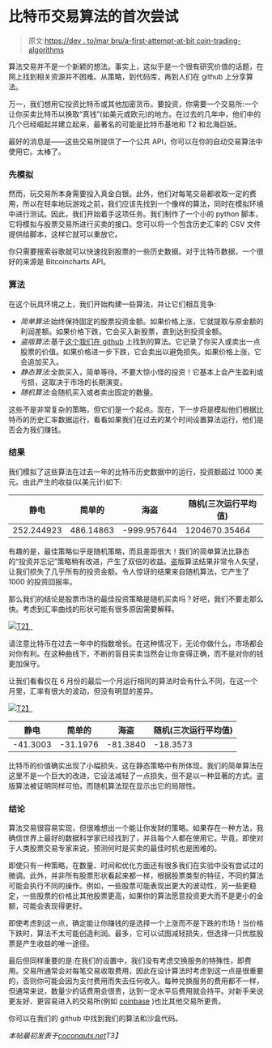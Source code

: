 # 比特币交易算法的首次尝试

> 原文:[https://dev . to/mar bru/a-first-attempt-at-bit coin-trading-algorithms](https://dev.to/marbru/a-first-attempt-at-bitcoin-trading-algorithms)

算法交易并不是一个新颖的想法。事实上，这似乎是一个很有研究价值的话题，在网上找到相关资源并不困难。从策略，到代码库，再到人们在 github 上分享算法。

万一，我们想用它投资比特币或其他加密货币。要投资，你需要一个交易所:一个让你买卖比特币以换取“真钱”(如美元或欧元)的地方。在过去的几年中，他们中的几个已经崛起并建立起来，最著名的可能是比特币基地和 T2 和北海巨妖。

最好的消息是——这些交易所提供了一个公共 API，你可以在你的自动交易算法中使用它。太棒了。

### [](#simulate-first)先模拟

然而，玩交易所本身需要投入真金白银。此外，他们对每笔交易都收取一定的费用，所以在轻率地玩游戏之前，我们应该先找到一个像样的算法，同时在模拟环境中进行测试。因此，我们开始着手这项任务。我们制作了一个小的 python 脚本，它将模拟与股票交易所进行买卖的接口。您可以将一个包含历史汇率的 CSV 文件提供给脚本，这样它就可以重放它。

你只需要搜索谷歌就可以快速找到股票的一些历史数据。对于比特币数据，一个很好的来源是 Bitcoincharts API。

### [](#the-algorithms)算法

在这个玩具环境之上，我们开始构建一些算法，并让它们相互竞争:

*   *简单算法*:始终保持固定的股票投资金额。如果价格上涨，它就提取与原金额的利润差额。如果价格下跌，它会买入新股票，直到达到投资金额。
*   *盗版算法*:基于[这个我们在 github](https://github.com/pirate/bitcoin-trader/) 上找到的算法。它记录了你买入或卖出一点股票的价值。如果价格进一步下跌，它会卖出以避免损失。如果价格上涨，它会追加买入。
*   *静态算法*:全款买入，简单等待。不要大惊小怪的投资！它基本上会产生盈利或亏损，这取决于市场的长期演变。
*   *随机算法*:会随机买入或者卖出固定的数量。

这些不是非常复杂的策略，但它们是一个起点。现在，下一步将是模拟他们根据比特币的历史汇率数据运行，看看如果我们在过去的某个时间设置算法运行，他们是否会为我们赚钱。

### [](#results)结果

我们模拟了这些算法在过去一年的比特币历史数据中的运行，投资额超过 1000 美元。由此产生的收益(以美元计)如下:

| 静电 | 简单的 | 海盗 | 随机(三次运行平均值) |
| --- | --- | --- | --- |
| 252.244923 | 486.14863 | -999.957644 | 1204670.35464 |

有趣的是，最佳策略似乎是随机策略，而且差距很大！我们的简单算法比静态的“投资并忘记”策略稍有改进，产生了双倍的收益。盗版算法结果非常令人失望，让我们损失了几乎所有的投资金额。令人惊讶的结果来自随机算法，它产生了 1000 的投资回报率。

那么我们的结论是股票市场的最佳投资策略是随机买卖吗？好吧，我们不要走那么快。考虑到汇率曲线的形状可能有很多原因需要解释。

[![](../Images/697f96f42f1900dd432dd6eb27d9439c.png)T2】](https://res.cloudinary.com/practicaldev/image/fetch/s--LzJqdjdm--/c_limit%2Cf_auto%2Cfl_progressive%2Cq_auto%2Cw_880/http://coconauts.net/images/posts/2017-08-29-bitcoin/DGAX.1y.png)

请注意比特币在过去一年中的指数增长。在这种情况下，无论你做什么，市场都会对你有利。在这种曲线下，不断的盲目买卖当然会让你变得正确，而不是对你的钱更加保守。

让我们看看仅在 6 月份的最后一个月运行相同的算法时会有什么不同，在这一个月里，汇率有很大的波动，但没有明显的差异。

[![](../Images/e7734cbfbc98dbe96f5d1aad34513d11.png)T2】](https://res.cloudinary.com/practicaldev/image/fetch/s--Ii6u3cpV--/c_limit%2Cf_auto%2Cfl_progressive%2Cq_auto%2Cw_880/http://coconauts.net/images/posts/2017-08-29-bitcoin/GDAX.jun.png)

| 静电 | 简单的 | 海盗 | 随机(三次运行平均值) |
| --- | --- | --- | --- |
| -41.3003 | -31.1976 | -81.3840 | -18.3573 |

比特币的价值确实出现了小幅损失，这在静态策略中有所体现。我们的简单算法在这里不是一个巨大的改进，它设法减轻了一点损失，但不是以一种显著的方式。盗版算法被证明同样可怕，而随机算法现在显示出它的局限性。

### [](#conclusions)结论

算法交易很容易实现，但很难想出一个能让你发财的策略。如果存在一种方法，我确信世界上最好的数据科学家已经找到了，并且每个人都在使用它。毕竟，即使对于人类股票交易专家来说，预测何时是买卖的最佳时机也是困难的。

即使只有一种策略，在数量、时间和优化方面还有很多我们在实验中没有尝试过的微调。此外，并非所有股票形状看起来都一样，根据股票类型的特征，不同的算法可能会执行不同的操作。例如，一些股票可能表现出更大的波动性，另一些更稳定，一些股票的价格比其他股票更高，如果你的算法愿意投资更大而不是更小的金额，可能会表现得更好。

即使考虑到这一点，确定能让你赚钱的是选择一个上涨而不是下跌的市场！当价格下跌时，算法不太可能创造利润。最多，它可以试图减轻损失，但选择一只优胜股票是产生收益的唯一途径。

最后但同样重要的是:在我们的设置中，我们没有考虑交换服务的特殊性，即费用。交易所通常会对每笔交易收取费用，因此在设计算法时考虑到这一点是很重要的，否则你可能会因为支付费用而失去任何收入。每种兑换服务的费用都不一样，但通常来说，数量少的话费用会很贵，达到一定水平后费用就会持平。对新手来说更友好、更容易进入的交易所(例如 [coinbase](https://www.coinbase.com/) )也比其他交易所更贵。

你可以在我们的 github 中找到我们的算法和沙盒代码。

*本帖最初发表于[coconauts.net](http://coconauts.net/blog/2017/08/29/bank-holiday-hackday-algorithmic-trading/)T3】*